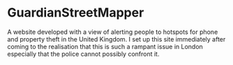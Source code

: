 # GuardianStreetMapper
A website developed with a view of alerting people to hotspots for phone and property theft in the United Kingdom. I set up this site immediately after coming to the realisation that this is such a rampant issue in London especially that the police cannot possibly confront it.
